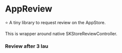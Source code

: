 # AppReview

⭐️ A tiny library to request review on the AppStore.

This is wrapper around native SKStoreReviewController.

### Review after 3 lau